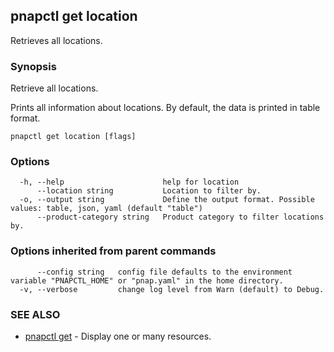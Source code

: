 ## pnapctl get location

Retrieves all locations.

### Synopsis

Retrieve all locations.
	
Prints all information about locations.
By default, the data is printed in table format.

```
pnapctl get location [flags]
```

### Options

```
  -h, --help                      help for location
      --location string           Location to filter by.
  -o, --output string             Define the output format. Possible values: table, json, yaml (default "table")
      --product-category string   Product category to filter locations by.
```

### Options inherited from parent commands

```
      --config string   config file defaults to the environment variable "PNAPCTL_HOME" or "pnap.yaml" in the home directory.
  -v, --verbose         change log level from Warn (default) to Debug.
```

### SEE ALSO

* [pnapctl get](pnapctl_get.md)	 - Display one or many resources.

